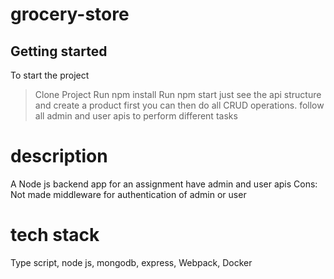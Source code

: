 # grocery-store

## Getting started
To start the project
 > Clone Project
 > Run npm install
 > Run npm start
just see the api structure and create a product first 
you can then do all CRUD operations.
follow all admin and user apis to perform different tasks

# description  
A Node js backend app for an assignment have admin and user apis
Cons: Not made middleware for authentication of admin or user

# tech stack
Type script, node js, mongodb, express, Webpack, Docker

